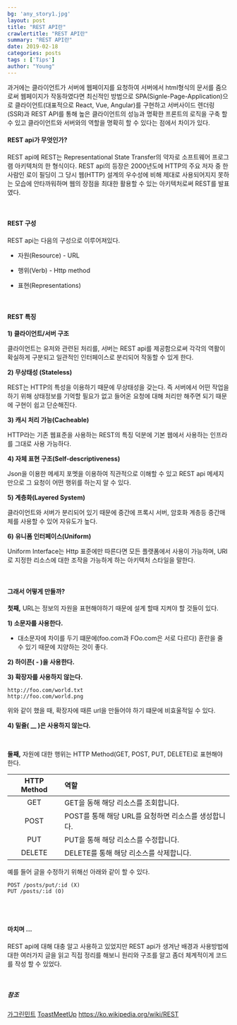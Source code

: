 ```yaml
---
bg: 'any_story1.jpg'
layout: post
title: "REST API란"
crawlertitle: "REST API란"
summary: "REST API란"
date: 2019-02-18
categories: posts
tags : ['Tips']
author: "Young"
---
```


 과거에는 클라이언트가 서버에 웹페이지를 요청하여 서버에서 html형식의 문서를 줌으로써 웹페이지가 작동하였다면 최신적인 방법으로 SPA(Signle-Page-Application)으로 클라이언트(대표적으로 React, Vue, Angular)를 구현하고 서버사이드 렌더링(SSR)과 REST API를 통해 높은 클라이언트의 성능과 명확한 프론트의 로직을 구축 할 수 있고 클라이언트와 서버와의 역할을 명확히 할 수 있다는 점에서 차이가 있다.
<br/>

#### REST api가 무엇인가?

REST api에 REST는 Representational State Transfer의 약자로 소프트웨어 프로그램 아키텍처의 한 형식이다. REST api의 등장은 2000년도에 HTTP의 주요 저자 중 한 사람인 로이 필딩이 그 당시 웹(HTTP) 설계의 우수성에 비해 제대로 사용되어지지 못하는 모습에 안타까워하며 웹의 장점을 최대한 활용할 수 있는 아키텍처로써 REST를 발표였다.

<br/>

#### REST 구성

REST api는 다음의 구성으로 이루어져있다.

- 자원(Resource) - URL

- 행위(Verb) - Http method

- 표현(Representations)

<br/>

#### REST 특징

**1) 클라이언트/서버 구조**

클라이언트는 유저와 관련된 처리를, 서버는 REST api를 제공함으로써 각각의 역활이 확실하게 구분되고 일관적인 인터페이스로 분리되어 작동할 수 있게 한다.

**2) 무상태성 (Stateless)**

REST는 HTTP의 특성을 이용하기 때문에 무상태성을 갖는다. 즉 서버에서 어떤 작업을 하기 위해 상태정보를 기억할 필요가 없고 들어온 요청에 대해 처리만 해주면 되기 때문에 구현이 쉽고 단순해진다.

**3) 캐시 처리 가능(Cacheable)**

HTTP라는 기존 웹표준을 사용하는 REST의 특징 덕분에 기본 웹에서 사용하는 인프라를 그대로 사용 가능하다.

**4) 자체 표현 구조(Self-descriptiveness)**

Json을 이용한 메세지 포멧을 이용하여 직관적으로 이해할 수 있고 REST api 메세지만으로 그 요청이 어떤 행위를 하는지 알 수 있다.

**5) 계층화(Layered System)**

클라이언트와 서버가 분리되어 있기 때문에 중간에 프록시 서버, 암호화 계층등 중간매체를 사용할 수 있어 자유도가 높다.

**6) 유니폼 인터페이스(Uniform)**

Uniform Interface는 Http 표준에만 따른다면 모든 플랫폼에서 사용이 가능하며, URI로 지정한 리소스에 대한 조작을 가능하게 하는 아키텍처 스타일을 말한다.

<br/>

#### 그래서 어떻게 만들까?

**첫째,** URL는 정보의 자원을 표현해야하기 때문에 설계 할때 지켜야 할 것들이 있다.

**1) 소문자를 사용한다.**

- 대소문자에 차이를 두기 떄문에(foo.com과 FOo.com은 서로 다르다) 혼란을 줄 수 있기 때문에 지양하는 것이 좋다.

**2) 하이픈( - )을 사용한다.**

**3) 확장자를 사용하지 않는다.**

```
http://foo.com/world.txt
http://foo.com/world.png
```

 위와 같이 했을 때, 확장자에 때른 url을 만들어야 하기 떄문에 비효울적일 수 있다.

**4) 밑줄( __ )은 사용하지 않는다.**

<br/>

**둘째,** 자원에 대한 행위는 HTTP Method(GET, POST, PUT, DELETE)로 표현해야 한다.

| HTTP Method | 역할                                |
|:-----------:|:--------------------------------- |
| GET         | GET을 동해 해당 리소스를 조회합니다.            |
| POST        | POST를 통해 해당 URL를 요청하면 리소스를 생성합니다. |
| PUT         | PUT을 통해 해당 리소스를 수정합니다.            |
| DELETE      | DELETE를 통해 해당 리소스를 삭제합니다.         |

예를 들어 글을 수정하기 위해선 아래와 같이 할 수 있다.

```
POST /posts/put/:id (X)
PUT /posts/:id (O)
```

<br/>

<br/>

#### 마치며 ...

REST api에 대해 대충 알고 사용하고 있었지만 REST api가 생겨난 배경과 사용방법에 대한 여러가지 글을 읽고 직접 정리를 해보니 원리와 구조를 알고 좀더 체계적이게 코드를 작성 할 수 있었다.

<br/>

##### 참조

<a href="https://brainbackdoor.tistory.com/53">가그린민트</a> 
<a href="https://meetup.toast.com/posts/92">ToastMeetUp</a>
<a href="https://ko.wikipedia.org/wiki/REST">https://ko.wikipedia.org/wiki/REST</a>


